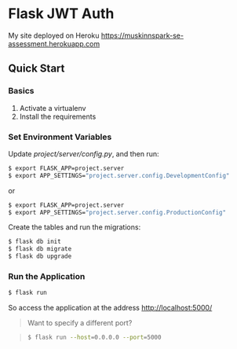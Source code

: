 # Flask JWT Auth

My site deployed on Heroku  https://muskinnspark-se-assessment.herokuapp.com

## Quick Start

### Basics

1. Activate a virtualenv
1. Install the requirements

### Set Environment Variables

Update *project/server/config.py*, and then run:

```sh
$ export FLASK_APP=project.server
$ export APP_SETTINGS="project.server.config.DevelopmentConfig"
```

or

```sh
$ export FLASK_APP=project.server
$ export APP_SETTINGS="project.server.config.ProductionConfig"
```

Create the tables and run the migrations:

```sh
$ flask db init
$ flask db migrate
$ flask db upgrade
```

### Run the Application

```sh
$ flask run
```

So access the application at the address [http://localhost:5000/](http://localhost:5000/)

> Want to specify a different port?

> ```sh
> $ flask run --host=0.0.0.0 --port=5000
> ```

